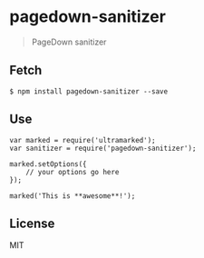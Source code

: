 # pagedown-sanitizer

> PageDown sanitizer

## Fetch

    $ npm install pagedown-sanitizer --save

## Use

    var marked = require('ultramarked');
    var sanitizer = require('pagedown-sanitizer');

    marked.setOptions({
        // your options go here
    });

    marked('This is **awesome**!');

## License

MIT
